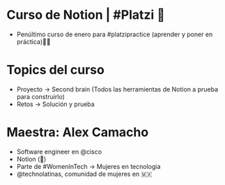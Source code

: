 # Curso de Notion | #Platzi 💚
* Penúltimo curso de enero para #platzipractice (aprender y poner en práctica)👩‍💻

# Topics del curso
* Proyecto -> Second brain (Todos las herramientas de Notion a prueba para construirlo)
* Retos -> Solución y prueba

# Maestra: Alex Camacho
* Software engineer en @cisco
* Notion (🌟)
* Parte de #WomenInTech -> Mujeres en tecnologia
* @technolatinas, comunidad de mujeres en 🇲🇽

  
